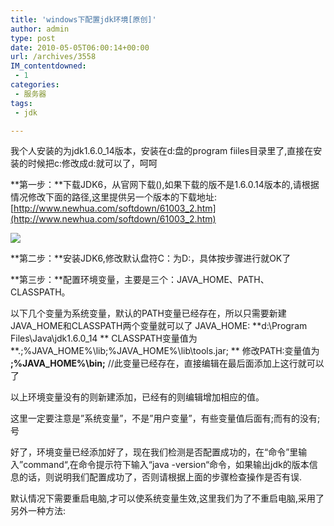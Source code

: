 ```yaml
---
title: 'windows下配置jdk环境[原创]'
author: admin
type: post
date: 2010-05-05T06:00:14+00:00
url: /archives/3558
IM_contentdowned:
 - 1
categories:
 - 服务器
tags:
 - jdk

---
```

我个人安装的为jdk1.6.0_14版本，安装在d:盘的program fiiles目录里了,直接在安装的时候把c:修改成d:就可以了，呵呵

**第一步：**下载JDK6，从官网下载(),如果下载的版不是1.6.0.14版本的,请根据情况修改下面的路径,这里提供另一个版本的下载地址: [http://www.newhua.com/softdown/61003_2.htm](http://www.newhua.com/softdown/61003_2.htm)

[![](http://blog.haohtml.com/wp-content/uploads/2010/05/jdk_install.jpg)][1]

**第二步：**安装JDK6,修改默认盘符C：为D:，具体按步骤进行就OK了

**第三步：**配置环境变量，主要是三个：JAVA_HOME、PATH、CLASSPATH。

以下几个变量为系统变量，默认的PATH变量已经存在，所以只需要新建JAVA_HOME和CLASSPATH两个变量就可以了
JAVA_HOME: **d:\Program Files\Java\jdk1.6.0_14
** CLASSPATH变量值为 **.;%JAVA\_HOME%\lib;%JAVA\_HOME%\lib\tools.jar;
** 修改PATH:变量值为 **;%JAVA_HOME%\bin;** //此变量已经存在，直接编辑在最后面添加上这行就可以了

以上环境变量没有的则新建添加，已经有的则编辑增加相应的值。

这里一定要注意是”系统变量”，不是”用户变量”，有些变量值后面有;而有的没有;号

好了，环境变量已经添加好了，现在我们检测是否配置成功的，在“命令”里输入”command“,在命令提示符下输入“java -version“命令，如果输出jdk的版本信息的话，则说明我们配置成功了，否则请根据上面的步骤检查操作是否有误.

默认情况下需要重启电脑,才可以使系统变量生效,这里我们为了不重启电脑,采用了另外一种方法:

 [1]: http://blog.haohtml.com/wp-content/uploads/2010/05/jdk_install.jpg